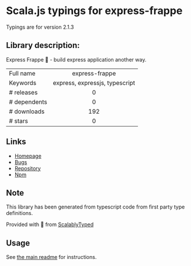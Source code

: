 
# Scala.js typings for express-frappe

Typings are for version 2.1.3

## Library description:
Express Frappe 🥤 - build express application another way.

|                    |                 |
| ------------------ | :-------------: |
| Full name          | express-frappe |
| Keywords           | express, expressjs, typescript |
| # releases         | 0 |
| # dependents       | 0 |
| # downloads        | 192 |
| # stars            | 0 |

## Links
- [Homepage](https://github.com/chanlito/express-frappe#readme)
- [Bugs](https://github.com/chanlito/express-frappe/issues)
- [Repository](https://github.com/chanlito/express-frappe)
- [Npm](https://www.npmjs.com/package/express-frappe)
    


## Note
This library has been generated from typescript code from first party type definitions.

Provided with :purple_heart: from [ScalablyTyped](https://github.com/oyvindberg/ScalablyTyped)

## Usage
See [the main readme](../../readme.md) for instructions.


